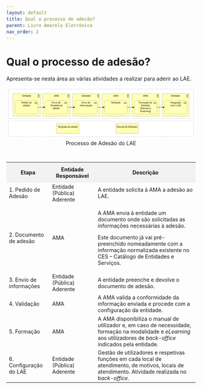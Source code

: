```yaml
---
layout: default
title: Qual o processo de adesão?
parent: Livro Amarelo Eletrónico
nav_order: 2
---
```

# Qual o processo de adesão?

Apresenta-se nesta área as várias atividades a realizar para aderir ao LAE.

<div style="text-align: center;">
  <img src="../../assets/images/LAE%20adesao.png" alt="Processo de Adesão do LAE">
</div>
 <div style="text-align: center;">Processo de Adesão do LAE</div>
<br>

<table>
  <caption></caption>
  <tr>
    <th style="background-color: #f2f2f2; padding: 10px;">Etapa</th>
    <th style="background-color: #f2f2f2; padding: 10px;">Entidade Responsável</th>
    <th style="background-color: #f2f2f2; padding: 10px;">Descrição</th>
  </tr>
  <tr>
    <td>1. Pedido de Adesão</td>
    <td>Entidade (Pública) Aderente</td>
    <td>A entidade solicita à AMA a adesão ao LAE.</td>
  </tr>
  <tr>
    <td>2. Documento de adesão</td>
    <td>AMA</td>
    <td>
      <p>A AMA envia à entidade um documento onde são solicitadas as informações necessárias à adesão.</p>
      <p>Este documento já vai pré-preenchido nomeadamente com a informação normalizada existente no CES – Catálogo de Entidades e Serviços.</p>
    </td>
  </tr>
  <tr>
    <td>3. Envio de informações</td>
    <td>Entidade (Pública) Aderente</td>
    <td>A entidade preenche e devolve o documento de adesão.</td>
  </tr>
  <tr>
    <td>4. Validação</td>
    <td>AMA</td>
    <td>A AMA valida a conformidade da informação enviada e procede com a configuração da entidade.</td>
  </tr>
  <tr>
    <td>5. Formação</td>
    <td>AMA</td>
    <td>
      A AMA disponibiliza o manual de utilizador e, em caso de necessidade, formação na modalidade e <em>eLearning</em> aos utilizadores de <em>back-office</em> indicados pela entidade.
    </td>
  </tr>
  <tr>
    <td>6. Configuração do LAE</td>
    <td>Entidade (Pública) Aderente</td>
    <td>Gestão de utilizadores e respetivas funções em cada local de atendimento, de motivos, locais de atendimento. Atividade realizada no <em>back-office</em>.</td>
  </tr>
</table>
